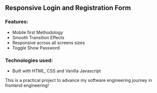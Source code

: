 ## Responsive Login and Registration Form

### Features:

- Mobile first Methodology
- Smooth Transition Effects
- Responsive across all screens sizes
- Toggle Show Password

### Technologies used:

- Built with HTML, CSS and Vanilla Javascript

This is a practical project to advance my software engineering journey in frontend engineering!
